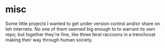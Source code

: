 # misc

Some little projects I wanted to get under version control and/or share on
teh internets.  No one of them seemed big enough to to warrant its own repo;
but together they're fine, like three feral raccoons in a trenchcoat making
their way through human society.

